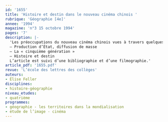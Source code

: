```yaml
---
id: '1655'
title: 'Histoire et destin dans le nouveau cinéma chinois '
rubrique: 'Géographie [4e]'
annee: '1994'
magazine: 'n°3 15 octobre 1994'
pages: '7'
description: |-
  'Les préoccupations du nouveau cinéma chinois vues à travers quelques films des années 1980…
  – Production d’État, diffusion de masse
  – La « cinquième génération »
  – Histoire et destin
  L’article est suivi d’une bibliographie et d’une filmographie.'
article_pdf: '1655.pdf'
revue: 'L’école des lettres des collèges'
auteurs:
- Élise Feller
disciplines:
- histoire-géographie
niveau_etudes:
- quatrième
programmes:
- géographie - les territoires dans la mondialisation
- étude de l’image - cinéma
---
```

